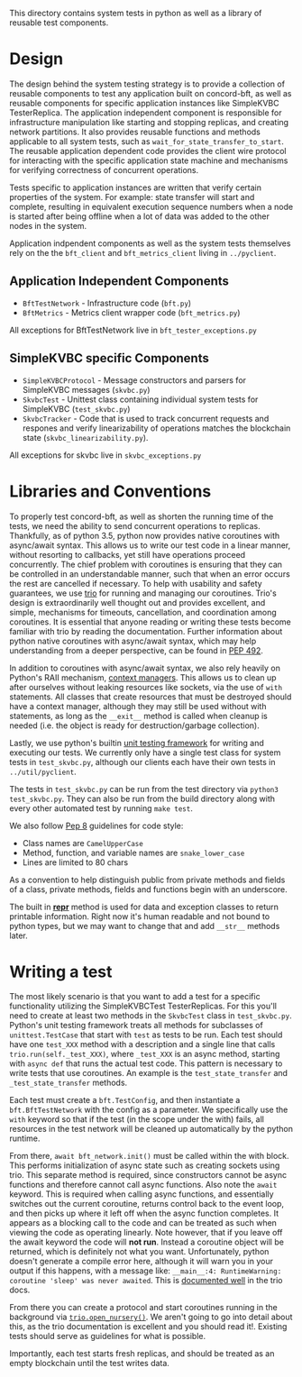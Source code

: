 This directory contains system tests in python as well as a library of reusable
test components.

# Design

The design behind the system testing strategy is to provide a collection of
reusable components to test any application built on concord-bft, as well as
reusable components for specific application instances like SimpleKVBC
TesterReplica. The application independent component is responsible for
infrastructure manipulation like starting and stopping replicas, and creating
network partitions. It also provides reusable functions and methods applicable
to all system tests, such as `wait_for_state_transfer_to_start`. The reusable
application dependent code provides the client wire protocol for interacting
with the specific application state machine and mechanisms for verifying
correctness of concurrent operations.

Tests specific to application instances are written that verify certain
properties of the system. For example: state transfer will start and complete,
resulting in equivalent execution sequence numbers when a node is started after
being offline when a lot of data was added to the other nodes in the system.

Application indpendent components as well as the system tests themselves rely on
the the `bft_client` and `bft_metrics_client` living in `../pyclient`.

## Application Independent Components

 * `BftTestNetwork` - Infrastructure code (`bft.py`)
 * `BftMetrics` - Metrics client wrapper code (`bft_metrics.py`)

 All exceptions for BftTestNetwork live in `bft_tester_exceptions.py`

## SimpleKVBC specific Components

 * `SimpleKVBCProtocol` - Message constructors and parsers for SimpleKVBC
   messages (`skvbc.py`)
 * `SkvbcTest` - Unittest class containing individual system tests for
   SimpleKVBC (`test_skvbc.py`)
 * `SkvbcTracker` - Code that is used to track concurrent requests and respones
   and verify linearizability of operations matches the blockchain state
   (`skvbc_linearizability.py`).

All exceptions for skvbc live in `skvbc_exceptions.py`


# Libraries and Conventions

To properly test concord-bft, as well as shorten the running time of the tests,
we need the ability to send concurrent operations to replicas. Thankfully, as of
python 3.5, python now provides native coroutines with async/await syntax. This
allows us to write our test code in a linear manner, without resorting to
callbacks, yet still have operations proceed concurrently. The chief problem
with coroutines is ensuring that they can be controlled in an understandable
manner, such that when an error occurs the rest are cancelled if necessary. To
help with usability and safety guarantees, we use
[trio](https://trio.readthedocs.io/en/latest/) for running and managing our
coroutines. Trio's design is extraordinarily well thought out and provides
excellent, and simple, mechanisms for timeouts, cancellation, and coordination
among coroutines. It is essential that anyone reading or writing these tests
become familiar with trio by reading the documentation. Further information
about python native coroutines with async/await syntax, which may help
understanding from a deeper perspective, can be found in [PEP
492](https://www.python.org/dev/peps/pep-0492/).

In addition to coroutines with async/await syntax, we also rely heavily on
Python's RAII mechanism, [context
managers](https://docs.python.org/3/reference/datamodel.html#context-managers).
This allows us to clean up after ourselves without leaking resources like
sockets, via the use of `with` statements. All classes that create resources
that must be destroyed should have a context manager, although they may still be
used without with statements, as long as the `__exit__` method is called when
cleanup is needed (i.e. the object is ready for destruction/garbage collection).

Lastly, we use python's builtin [unit testing
framework](https://docs.python.org/3/library/unittest.html) for writing and
executing our tests. We currently only have a single test class for system tests
in `test_skvbc.py`, although our clients each have their own tests in
`../util/pyclient`.

The tests in `test_skvbc.py` can be run from the test directory via `python3
test_skvbc.py`. They can also be run from the build directory along with every
other automated test by running `make test`.

We also follow [Pep 8](https://www.python.org/dev/peps/pep-0008/) guidelines for code style:
 * Class names are `CamelUpperCase`
 * Method, function, and variable names are `snake_lower_case`
 * Lines are limited to 80 chars

As a convention to help distinguish public from private methods and fields of a
class, private methods, fields and functions begin with an underscore.

The built in
[__repr__](https://docs.python.org/3/reference/datamodel.html#object.__repr__)
method is used for data and exception classes to return printable information.
Right now it's human readable and not bound to python types, but we may want to
change that and add `__str__` methods later.

# Writing a test

The most likely scenario is that you want to add a test for a specific
functionality utilizing the SimpleKVBCTest TesterReplicas. For this you'll need
to create at least two methods in the `SkvbcTest` class in `test_skvbc.py`.
Python's unit testing framework treats all methods for subclasses of
`unittest.TestCase` that start with `test` as tests to be run. Each test should
have one `test_XXX` method with a description and a single line that calls
`trio.run(self._test_XXX)`, where `_test_XXX` is an async method, starting with
`async def` that runs the actual test code. This pattern is necessary to write
tests that use coroutines. An example is the `test_state_transfer` and
`_test_state_transfer` methods.

Each test must create a `bft.TestConfig`, and then instantiate a
`bft.BftTestNetwork` with the config as a parameter. We specifically
use the `with` keyword so that if the test (in the scope under the with) fails,
all resources in the test network will be cleaned up automatically by the python
runtime.

From there, `await bft_network.init()` must be called within the with block. This
performs initialization of async state such as creating sockets using trio. This
separate method is required, since constructors cannot be async functions and
therefore cannot call async functions. Also note the `await` keyword. This is
required when calling async functions, and essentially switches out the current
coroutine, returns control back to the event loop, and then picks up where it
left off when the async function completes. It appears as a blocking call to the
code and can be treated as such when viewing the code as operating linearly.
Note however, that if you leave off the await keyword the code will **not run**.
Instead a coroutine object will be returned, which is definitely not what you
want. Unfortunately, python doesn't generate a compile error here, although it
will warn you in your output if this happens, with a message like: `__main__:4:
RuntimeWarning: coroutine 'sleep' was never awaited`. This is [documented
well](https://trio.readthedocs.io/en/latest/tutorial.html#warning-don-t-forget-that-await)
in the trio docs.

From there you can create a protocol and start coroutines running in the
background via
[`trio.open_nursery()`](https://trio.readthedocs.io/en/latest/reference-core.html#nurseries-and-spawning).
We aren't going to go into detail about this, as the trio documentation is
excellent and you should read it!. Existing tests should serve as guidelines for
what is possible.

Importantly, each test starts fresh replicas, and should be treated as an empty
blockchain until the test writes data.
